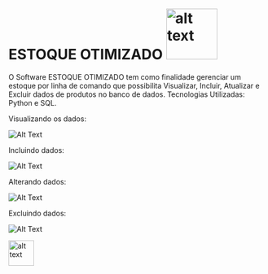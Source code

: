 
# ESTOQUE OTIMIZADO <img src="https://media.giphy.com/media/PoAwcmJSalz37xAXQe/giphy.gif" alt="alt text" width="100" height="100">

O Software ESTOQUE OTIMIZADO tem como finalidade gerenciar um estoque por linha de comando que possibilita Visualizar, Incluir, Atualizar e Excluir dados de produtos
no banco de dados.
Tecnologias Utilizadas: Python e SQL.

Visualizando os dados:

![Alt Text](https://media.giphy.com/media/SWQ1MxTnLt3Xdt7wXr/giphy.gif)

Incluindo dados:

![Alt Text](https://media.giphy.com/media/XiatZwJSzrimDN7cS9/giphy.gif)

Alterando dados:

![Alt Text](https://media.giphy.com/media/t7jjtASrxtwpwcFfMU/giphy.gif)

Excluindo dados:

![Alt Text](https://media.giphy.com/media/nP947xSWWRKO0wEHVH/giphy.gif)

<img src="https://media.giphy.com/media/KAq5w47R9rmTuvWOWa/giphy.gif" alt="alt text" width="50" height="50">
